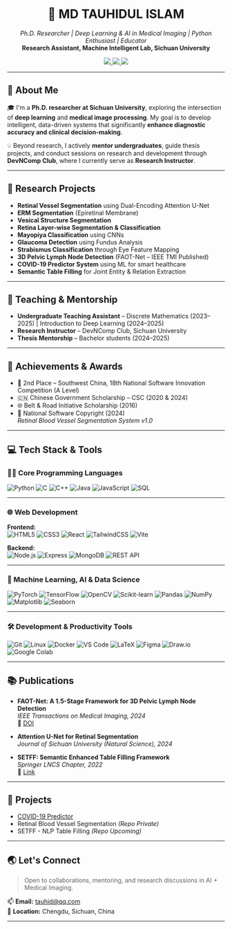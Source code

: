 <h1 align="center">🧠 MD TAUHIDUL ISLAM</h1>
<p align="center">
  <em>Ph.D. Researcher | Deep Learning & AI in Medical Imaging | Python Enthusiast | Educator</em><br>
  <strong>Research Assistant, Machine Intelligent Lab, Sichuan University</strong>  
</p>

<p align="center">
  <a href="mailto:tauhid@qq.com">
    <img src="https://img.shields.io/badge/Email-tauhid@qq.com-red?style=flat&logo=gmail&logoColor=white">
  </a>
  <a href="#" target="_blank">
    <img src="https://img.shields.io/badge/LinkedIn-Profile-blue?style=flat&logo=linkedin&logoColor=white">
  </a>
  <a href="#" target="_blank">
    <img src="https://img.shields.io/badge/Resume-PDF-orange?style=flat&logo=adobeacrobatreader&logoColor=white">
  </a>
</p>


---

## 🧠 About Me

🎓 I'm a **Ph.D. researcher at Sichuan University**, exploring the intersection of **deep learning** and **medical image processing**. My goal is to develop intelligent, data-driven systems that significantly **enhance diagnostic accuracy and clinical decision-making**.

💡 Beyond research, I actively **mentor undergraduates**, guide thesis projects, and conduct sessions on research and development through **DevNComp Club**, where I currently serve as **Research Instructor**.

---

## 🔬 Research Projects

- **Retinal Vessel Segmentation** using Dual-Encoding Attention U-Net
- **ERM Segmentation** (Epiretinal Membrane)
- **Vesical Structure Segmentation**
- **Retina Layer-wise Segmentation & Classification**
- **Mayopiya Classification** using CNNs
- **Glaucoma Detection** using Fundus Analysis
- **Strabismus Classification** through Eye Feature Mapping
- **3D Pelvic Lymph Node Detection** (FAOT-Net – IEEE TMI Published)
- **COVID-19 Predictor System** using ML for smart healthcare
- **Semantic Table Filling** for Joint Entity & Relation Extraction

---

## 📢 Teaching & Mentorship

- **Undergraduate Teaching Assistant** – Discrete Mathematics (2023–2025) | Introduction to Deep Learning (2024–2025)  
- **Research Instructor** – DevNComp Club, Sichuan University  
- **Thesis Mentorship** – Bachelor students (2024–2025)

---

## 🏅 Achievements & Awards

- 🥈 2nd Place – Southwest China, 18th National Software Innovation Competition (A Level)  
- 🇨🇳 Chinese Government Scholarship – CSC (2020 & 2024)  
- 🌐 Belt & Road Initiative Scholarship (2016)  
- 🧾 National Software Copyright (2024)  
  *Retinal Blood Vessel Segmentation System v1.0*

---

## 💻 Tech Stack & Tools

### 👨‍💻 Core Programming Languages  
![Python](https://img.shields.io/badge/Python-3776AB?style=flat&logo=python&logoColor=white)
![C](https://img.shields.io/badge/C-00599C?style=flat&logo=c&logoColor=white)
![C++](https://img.shields.io/badge/C++-00599C?style=flat&logo=cplusplus&logoColor=white)
![Java](https://img.shields.io/badge/Java-007396?style=flat&logo=java&logoColor=white)
![JavaScript](https://img.shields.io/badge/JavaScript-F7DF1E?style=flat&logo=javascript&logoColor=black)
![SQL](https://img.shields.io/badge/SQL-4479A1?style=flat&logo=mysql&logoColor=white)

---

### 🌐 Web Development  
**Frontend:**  
![HTML5](https://img.shields.io/badge/HTML5-E34F26?style=flat&logo=html5&logoColor=white)
![CSS3](https://img.shields.io/badge/CSS3-1572B6?style=flat&logo=css3&logoColor=white)
![React](https://img.shields.io/badge/React-61DAFB?style=flat&logo=react&logoColor=black)
![TailwindCSS](https://img.shields.io/badge/TailwindCSS-38B2AC?style=flat&logo=tailwind-css&logoColor=white)
![Vite](https://img.shields.io/badge/Vite-646CFF?style=flat&logo=vite&logoColor=white)

**Backend:**  
![Node.js](https://img.shields.io/badge/Node.js-339933?style=flat&logo=node.js&logoColor=white)
![Express](https://img.shields.io/badge/Express-000000?style=flat&logo=express&logoColor=white)
![MongoDB](https://img.shields.io/badge/MongoDB-47A248?style=flat&logo=mongodb&logoColor=white)
![REST API](https://img.shields.io/badge/REST_API-6DB33F?style=flat&logo=json&logoColor=white)

---

### 🧠 Machine Learning, AI & Data Science  
![PyTorch](https://img.shields.io/badge/PyTorch-EE4C2C?style=flat&logo=pytorch&logoColor=white)
![TensorFlow](https://img.shields.io/badge/TensorFlow-FF6F00?style=flat&logo=tensorflow&logoColor=white)
![OpenCV](https://img.shields.io/badge/OpenCV-5C3EE8?style=flat&logo=opencv&logoColor=white)
![Scikit-learn](https://img.shields.io/badge/Scikit--learn-F7931E?style=flat&logo=scikit-learn&logoColor=white)
![Pandas](https://img.shields.io/badge/Pandas-150458?style=flat&logo=pandas&logoColor=white)
![NumPy](https://img.shields.io/badge/NumPy-013243?style=flat&logo=numpy&logoColor=white)
![Matplotlib](https://img.shields.io/badge/Matplotlib-11557C?style=flat&logo=matplotlib&logoColor=white)
![Seaborn](https://img.shields.io/badge/Seaborn-2D3F6C?style=flat)

---

### 🛠️ Development & Productivity Tools  
![Git](https://img.shields.io/badge/Git-F05032?style=flat&logo=git&logoColor=white)
![Linux](https://img.shields.io/badge/Linux-FCC624?style=flat&logo=linux&logoColor=black)
![Docker](https://img.shields.io/badge/Docker-2496ED?style=flat&logo=docker&logoColor=white)
![VS Code](https://img.shields.io/badge/VS_Code-007ACC?style=flat&logo=visual-studio-code&logoColor=white)
![LaTeX](https://img.shields.io/badge/LaTeX-008080?style=flat&logo=latex&logoColor=white)
![Figma](https://img.shields.io/badge/Figma-F24E1E?style=flat&logo=figma&logoColor=white)
![Draw.io](https://img.shields.io/badge/Draw.io-F08705?style=flat&logo=diagrams.net&logoColor=white)
![Google Colab](https://img.shields.io/badge/Google_Colab-F9AB00?style=flat&logo=googlecolab&logoColor=white)

---

## 📚 Publications

- **FAOT-Net: A 1.5-Stage Framework for 3D Pelvic Lymph Node Detection**  
  _IEEE Transactions on Medical Imaging, 2024_  
  🔗 [DOI](https://doi.org/10.1109/TMI.2023.3329464)

- **Attention U-Net for Retinal Segmentation**  
  _Journal of Sichuan University (Natural Science), 2024_

- **SETFF: Semantic Enhanced Table Filling Framework**  
  _Springer LNCS Chapter, 2022_  
  🔗 [Link](https://link.springer.com/chapter/10.1007/978-3-031-20865-2_13)

---

## 🚀 Projects

- [COVID-19 Predictor](https://github.com/TauhidScu/COVID-19-Predictor)  
- Retinal Blood Vessel Segmentation *(Repo Private)*  
- SETFF - NLP Table Filling *(Repo Upcoming)*

---

## 🌏 Let's Connect

> Open to collaborations, mentoring, and research discussions in AI + Medical Imaging.

📫 **Email:** [tauhid@qq.com](mailto:tauhid@qq.com)  
📍 **Location:** Chengdu, Sichuan, China

---
